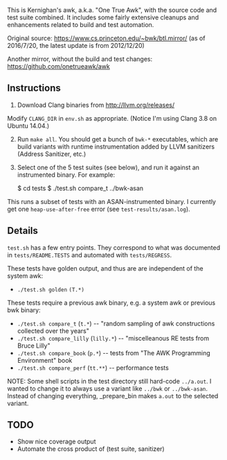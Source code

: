 This is Kernighan's awk, a.k.a. "One True Awk", with the source code and test
suite combined.  It includes some fairly extensive cleanups and enhancements
related to build and test automation.

Original source: https://www.cs.princeton.edu/~bwk/btl.mirror/ (as of
2016/7/20, the latest update is from 2012/12/20)

Another mirror, without the build and test changes:
https://github.com/onetrueawk/awk

Instructions
------------

1) Download Clang binaries from http://llvm.org/releases/

Modify `CLANG_DIR` in `env.sh` as appropriate.  (Notice I'm using Clang 3.8 on
Ubuntu 14.04.)

2) Run `make all`.  You should get a bunch of `bwk-*` executables, which are
build variants with runtime instrumentation added by LLVM sanitizers (Address
Sanitizer, etc.)

3) Select one of the 5 test suites (see below), and run it against an
instrumented binary.  For example:

    $ cd tests
    $ ./test.sh compare_t ../bwk-asan

This runs a subset of tests with an ASAN-instrumented binary.  I currently get
one `heap-use-after-free` error (see `test-results/asan.log`).

Details
-------

`test.sh` has a few entry points.  They correspond to what was documented in
`tests/README.TESTS` and automated with `tests/REGRESS`.

These tests have golden output, and thus are are independent of the system awk:

- `./test.sh golden` `(T.*)`

These tests require a previous awk binary, e.g. a system awk or previous bwk
binary:

- `./test.sh compare_t` (`t.*`) -- "random sampling of awk constructions
  collected over the years"
- `./test.sh compare_lilly` (`lilly.*`) -- "miscelleanous RE tests from Bruce
  Lilly"
- `./test.sh compare_book` (`p.*`) -- tests from "The AWK Programming
  Environment" book
- `./test.sh compare_perf` (`tt.**`) -- performance tests

NOTE: Some shell scripts in the test directory still hard-code `../a.out`.  I
wanted to change it to always use a variant like `../bwk` or `../bwk-asan`.
Instead of changing everything, _prepare_bin makes `a.out` to the selected
variant.

TODO
----

- Show nice coverage output
- Automate the cross product of (test suite, sanitizer)
